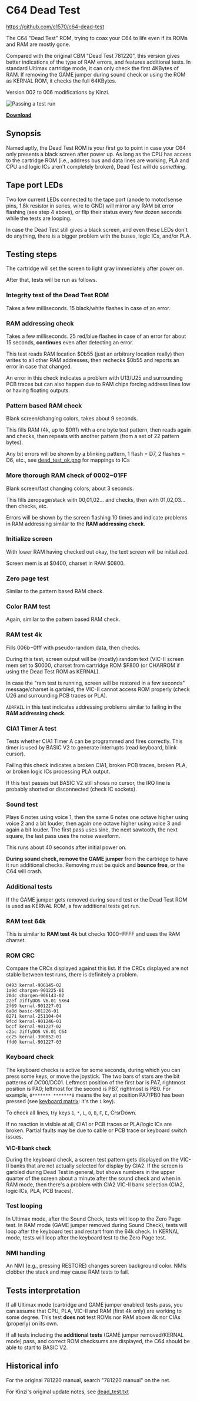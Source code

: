 # C64 Dead Test
https://github.com/c1570/c64-dead-test

The C64 "Dead Test" ROM, trying to coax your C64 to life even if its ROMs and RAM are mostly gone.

Compared with the original CBM "Dead Test 781220", this version gives better indications of the type of RAM errors, and features additional tests.
In standard Ultimax cartridge mode, it can only check the first 4KBytes of RAM.
If removing the GAME jumper during sound check or using the ROM as KERNAL ROM, it checks the full 64KBytes.

Version 002 to 006 modifications by Kinzi.

![Passing a test run](/dead_test.gif)

**[Download](https://github.com/c1570/c64-dead-test/raw/refs/heads/main/dead_test.bin)**

## Synopsis
Named aptly, the Dead Test ROM is your first go to point in case your C64 only presents a black screen after power up.
As long as the CPU has access to the cartridge ROM (i.e., address bus and data lines are working, PLA and CPU and logic ICs aren't completely broken), Dead Test will do _something_.

## Tape port LEDs
Two low current LEDs connected to the tape port (anode to motor/sense pins, 1.8k resistor in series, wire to GND) will mirror any RAM bit error flashing (see step 4 above), or flip their status every few dozen seconds while the tests are looping.

In case the Dead Test still gives a black screen, and even these LEDs don't do anything, there is a bigger problem with the buses, logic ICs, and/or PLA.

## Testing steps
The cartridge will set the screen to light gray immediately after power on.

After that, tests will be run as follows.

### Integrity test of the Dead Test ROM
Takes a few milliseconds. 15 black/white flashes in case of an error.

### RAM addressing check
Takes a few milliseconds. 25 red/blue flashes in case of an error for about 15 seconds, **continues** even after detecting an error.

This test reads RAM location $0b55 (just an arbitrary location really) then writes to all other RAM addresses, then rechecks $0b55 and reports an error in case that changed.

An error in this check indicates a problem with U13/U25 and surrounding PCB traces but can also happen due to RAM chips forcing address lines low or having floating outputs.

### Pattern based RAM check
Blank screen/changing colors, takes about 9 seconds.

This fills RAM (4k, up to $0fff) with a one byte test pattern, then reads again and checks, then repeats with another pattern (from a set of 22 pattern bytes).

Any bit errors will be shown by a blinking pattern, 1 flash = D7, 2 flashes = D6, etc., see [dead_test_ok.png](/dead_test_ok.png) for mappings to ICs

### More thorough RAM check of $0002-$01FF
Blank screen/fast changing colors, about 3 seconds.

This fills zeropage/stack with 00,01,02... and checks, then with 01,02,03... then checks, etc.

Errors will be shown by the screen flashing 10 times and indicate problems in RAM addressing similar to the __RAM addressing check__.

### Initialize screen
With lower RAM having checked out okay, the text screen will be initialized.

Screen mem is at $0400, charset in RAM $0800.

### Zero page test
Similar to the pattern based RAM check.

### Color RAM test
Again, similar to the pattern based RAM check.

### RAM test 4k
Fills $006b-$0fff with pseudo-random data, then checks.

During this test, screen output will be (mostly) random text (VIC-II screen mem set to $0000, charset from cartridge ROM $F800 (or CHARROM if using the Dead Test ROM as KERNAL).

In case the "ram test is running, screen will be restored in a few seconds" message/charset is garbled, the VIC-II cannot access ROM properly (check U26 and surrounding PCB traces or PLA).

`ADRFAIL` in this test indicates addressing problems similar to failing in the __RAM addressing check__.

### CIA1 Timer A test
Tests whether CIA1 Timer A can be programmed and fires correctly. This timer is used by BASIC V2 to generate interrupts (read keyboard, blink cursor).

Failing this check indicates a broken CIA1, broken PCB traces, broken PLA, or broken logic ICs processing PLA output.

If this test passes but BASIC V2 still shows no cursor, the IRQ line is probably shorted or disconnected (check IC sockets).

### Sound test
Plays 6 notes using voice 1, then the same 6 notes one octave higher using voice 2 and a bit louder, then again one octave higher using voice 3 and again a bit louder.
The first pass uses sine, the next sawtooth, the next square, the last pass uses the noise waveform.

This runs about 40 seconds after initial power on.

**During sound check, remove the GAME jumper** from the cartridge to have it run additional checks. Removing must be quick and **bounce free**, or the C64 will crash.

### Additional tests
If the GAME jumper gets removed during sound test or the Dead Test ROM is used as KERNAL ROM, a few additional tests get run.

### RAM test 64k
This is similar to __RAM test 4k__ but checks $1000-$FFFF and uses the RAM charset.

### ROM CRC
Compare the CRCs displayed against this list.
If the CRCs displayed are not stable between test runs, there is definitely a problem.
```
0493 kernal-906145-02
1a9d chargen-901225-01
20dc chargen-906143-02
22ef JiffyDOS V6.01 SX64
2f69 kernal-901227-01
6a8d basic-901226-01
8271 kernal-251104-04
9fcd kernal-901246-01
bccf kernal-901227-02
c2bc JiffyDOS V6.01 C64
cc25 kernal-390852-01
ffd0 kernal-901227-03
```

### Keyboard check
The keyboard checks is active for some seconds, during which you can press some keys, or move the joystick.
The two bars of stars are the bit patterns of $DC00/$DC01.
Leftmost position of the first bar is PA7, rightmost position is PA0; leftmost for the second is PB7, rightmost is PB0.
For example, `0******* *******0` means the key at position PA7/PB0 has been pressed (see [keyboard matrix](https://www.c64-wiki.com/wiki/Keyboard#Keyboard_Matrix): it's the `1` key).

To check all lines, try keys `1`, `*`, `L`, `0`, `B`, `F`, `E`, CrsrDown.

If no reaction is visible at all, CIA1 or PCB traces or PLA/logic ICs are broken.
Partial faults may be due to cable or PCB trace or keyboard switch issues.

**VIC-II bank check**

During the keyboard check, a screen test pattern gets displayed on the VIC-II banks that are not actually selected for display by CIA2.
If the screen is garbled during Dead Test in general, but shows numbers in the upper quarter of the screen about a minute after the sound check and when in RAM mode, then there's a problem with CIA2 VIC-II bank selection (CIA2, logic ICs, PLA, PCB traces).

### Test looping
In Ultimax mode, after the Sound Check, tests will loop to the Zero Page test.
In RAM mode (GAME jumper removed during Sound Check), tests will loop after the keyboard test and restart from the 64k check.
In KERNAL mode, tests will loop after the keyboard test to the Zero Page test.

### NMI handling
An NMI (e.g., pressing RESTORE) changes screen background color.
NMIs clobber the stack and may cause RAM tests to fail.

## Tests interpretation
If all Ultimax mode (cartridge and GAME jumper enabled) tests pass, you can assume that CPU, PLA, VIC-II and RAM (first 4k only) are working to some degree.
This test **does not** test ROMs nor RAM above 4k nor CIAs (properly) on its own.

If all tests including the __additional tests__ (GAME jumper removed/KERNAL mode) pass, and correct ROM checksums are displayed, the C64 should be able to start to BASIC V2.

## Historical info

For the original 781220 manual, search "781220 manual" on the net.

For Kinzi's original update notes, see [dead_test.txt](/dead_test.txt)
